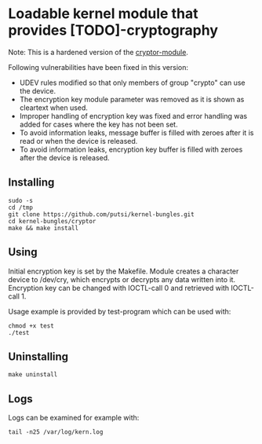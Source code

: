 # Loadable kernel module that provides [TODO]-cryptography

Note: This is a hardened version of the [cryptor-module](https://github.com/putsi/kernel-bungles/tree/master/cryptor).

Following vulnerabilities have been fixed in this version:
 * UDEV rules modified so that only members of group "crypto" can use the device.
 * The encryption key module parameter was removed as it is shown as cleartext when used.
 * Improper handling of encryption key was fixed and error handling was added for cases where the key has not been set.
 * To avoid information leaks, message buffer is filled with zeroes after it is read or when the device is released.
 * To avoid information leaks, encryption key buffer is filled with zeroes after the device is released.

## Installing
```
sudo -s
cd /tmp
git clone https://github.com/putsi/kernel-bungles.git
cd kernel-bungles/cryptor
make && make install
```

## Using
Initial encryption key is set by the Makefile.
Module creates a character device to /dev/cry, which encrypts or decrypts any data written into it.
Encryption key can be changed with IOCTL-call 0 and retrieved with IOCTL-call 1.

Usage example is provided by test-program which can be used with:
```
chmod +x test
./test
```

## Uninstalling
```
make uninstall
```

## Logs
Logs can be examined for example with:
```
tail -n25 /var/log/kern.log
```
